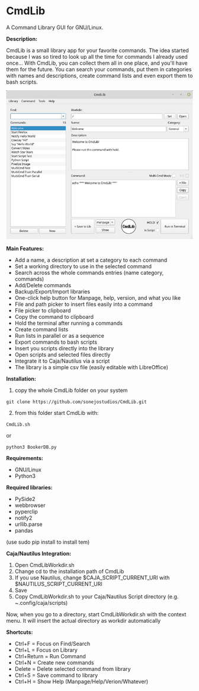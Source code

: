 # CmdLib
A Command Library GUI for GNU/Linux.



__Description:__

CmdLib is a small library app for your favorite commands. The idea started because I was so tired to look up all the time for commands I already used once... With CmdLib, you can collect them all in one place, and you'll have them for the future. You can search your commands, put them in categories with names and descriptions, create command lists and even export them to bash scripts.


![screenshot](https://github.com/sonejostudios/CmdLib/blob/master/CmdLib.png "CmdLib")


__Main Features:__

* Add a name, a description at set a category to each command
* Set a working directory to use in the selected command
* Search across the whole commands entries (name category, commands)
* Add/Delete commands
* Backup/Export/Import libraries
* One-click help button for Manpage, help, version, and what you like
* File and path picker to insert files easily into a command
* File picker to clipboard
* Copy the command to clipboard 
* Hold the terminal after running a commands
* Create command lists
* Run lists in parallel or as a sequence
* Export commands to bash scripts
* Insert you scripts directly into the library
* Open scripts and selected files directly
* Integrate it to Caja/Nautilus via a script
* The library is a simple csv file (easily editable with LibreOffice)


  

__Installation:__

1. copy the whole CmdLib folder on your system
```
git clone https://github.com/sonejostudios/CmdLib.git
```

2. from this folder start CmdLib with:
```
CmdLib.sh
```
or
```
python3 BookerDB.py
```

__Requirements:__

* GNU/Linux
* Python3

__Required libraries:__

* PySide2
* webbrowser
* pyperclip
* notify2
* urllib.parse
* pandas

(use sudo pip install to install tem)


__Caja/Nautilus Integration:__

1. Open CmdLibWorkdir.sh
2. Change cd to the installation path of CmdLib
3. If you use Nautilus, change $CAJA_SCRIPT_CURRENT_URI with $NAUTILUS_SCRIPT_CURRENT_URI
4. Save
5. Copy CmdLibWorkdir.sh to your Caja/Nautilus Script directory (e.g. ~.config/caja/scripts)

Now, when you go to a directory, start CmdLibWorkdir.sh with the context menu. It will insert the actual directory as workdir automatically


__Shortcuts:__

* Ctrl+F = Focus on Find/Search
* Ctrl+L = Focus on Library
* Ctrl+Return = Run Command 
* Ctrl+N = Create new commands
* Delete = Delete selected command from library
* Ctrl+S = Save command to library
* Ctrl+H = Show Help (Manpage/Help/Verion/Whatever)






